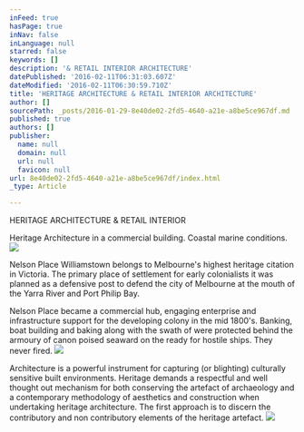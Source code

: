 ```yaml
---
inFeed: true
hasPage: true
inNav: false
inLanguage: null
starred: false
keywords: []
description: '& RETAIL INTERIOR ARCHITECTURE'
datePublished: '2016-02-11T06:31:03.607Z'
dateModified: '2016-02-11T06:30:59.710Z'
title: 'HERITAGE ARCHITECTURE & RETAIL INTERIOR ARCHITECTURE'
author: []
sourcePath: _posts/2016-01-29-8e40de02-2fd5-4640-a21e-a8be5ce967df.md
published: true
authors: []
publisher:
  name: null
  domain: null
  url: null
  favicon: null
url: 8e40de02-2fd5-4640-a21e-a8be5ce967df/index.html
_type: Article

---
```

HERITAGE ARCHITECTURE & RETAIL INTERIOR

Heritage Architecture in a commercial building. Coastal marine conditions. ![](https://the-grid-user-content.s3-us-west-2.amazonaws.com/cd0b9a46-1afd-4ac2-a2bc-a4e99e1335ae.jpg)

Nelson Place Williamstown belongs to Melbourne's highest heritage citation in Victoria. The primary place of settlement for early colonialists it was planned as a defensive post to defend the city of Melbourne at the mouth of the Yarra River and Port Philip Bay. 

Nelson Place became a commercial hub, engaging enterprise and infrastructure support for the developing colony in the mid 1800's. Banking, boat building and baking along with the swath of were protected behind the armoury of canon poised seaward on the ready for hostile ships. They never fired. ![](https://the-grid-user-content.s3-us-west-2.amazonaws.com/58430b0e-1fed-4c15-ad0b-7a64025c1b89.jpg)

Architecture is a powerful instrument for capturing (or blighting) culturally sensitive built environments. Heritage demands a respectful and well thought out mechanism for both conserving the artefact of archaeology and a contemporary methodology of aesthetics and construction when undertaking heritage architecture. The first approach is to discern the contributory and non contributory elements of the heritage artefact. ![](https://the-grid-user-content.s3-us-west-2.amazonaws.com/063b4527-ab22-4fc4-b9f5-90d93ac991a9.jpg)